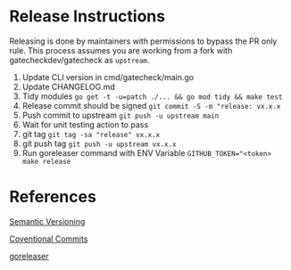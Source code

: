 # Release Instructions

Releasing is done by maintainers with permissions to bypass the PR only rule.
This process assumes you are working from a fork with gatecheckdev/gatecheck as `upstream`.

1. Update CLI version in cmd/gatecheck/main.go
2. Update CHANGELOG.md
3. Tidy modules `go get -t -u=patch ./... && go mod tidy && make test`
4. Release commit should be signed `git commit -S -m "release: vx.x.x`
4. Push commit to upstream `git push -u upstream main` 
6. Wait for unit testing action to pass 
7. git tag `git tag -sa "release" vx.x.x`
8. git push tag `git push -u upstream vx.x.x`
9. Run goreleaser command with ENV Variable `GITHUB_TOKEN="<token> make release`

# References

[Semantic Versioning](https://semver.org/)

[Coventional Commits](https://www.conventionalcommits.org/en/v1.0.0/) 

[goreleaser](https://goreleaser.com/)
